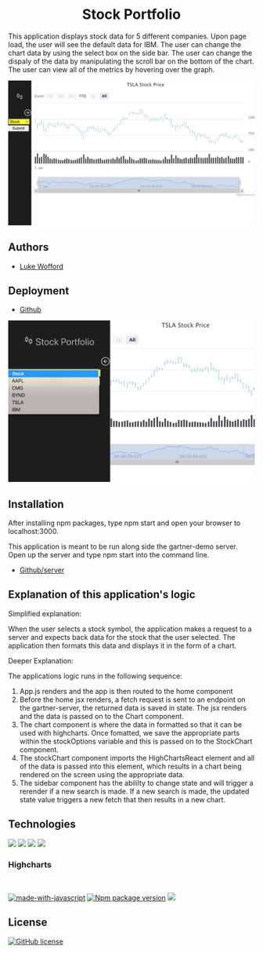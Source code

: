 <h1 align="center">Stock Portfolio</h1>

<p align="left">This application displays stock data for 5 different companies. Upon page load, the user will see the default data for IBM. The user can change the chart data by using the select box on the side bar. The user can change the dispaly of the data by manipulating the scroll bar on the bottom of the chart. The user can view all of the metrics by hovering over the graph.</p>

 <img src="./public/photos/screenShot1.jpg">

## Authors
- [Luke Wofford](https://github.com/woffordlm)

## Deployment

- [Github](https://github.com/woffordlm/gartnerDemo)

<img src="./public/photos/screenShot2.jpg">

## Installation

<p>After installing npm packages, type npm start and open your browser to localhost:3000.</p>
<p> This application is meant to be run along side the gartner-demo server. Open up the server and type npm start into the command line.</p>

- [Github/server](https://github.com/woffordlm/gartner-server)

## Explanation of this application's logic

Simplified explanation:

When the user selects a stock symbol, the application makes a request to a server and expects back data for the stock that the user selected. The application then formats this data and displays it in the form of a chart. 

Deeper Explanation:

The applications logic runs in the following sequence:


1. App.js renders and the app is then routed to the home component
2. Before the home jsx renders, a fetch request is sent to an endpoint on the gartner-server, the returned data is saved in state. The jsx renders and the data is passed on to the Chart component. 
3. The chart component is where the data in formatted so that it can be used with highcharts. Once fomatted, we save the appropriate parts within the stockOptions variable and this is passed on to the StockChart component. 
4. The stockChart component imports the HighChartsReact element and all of the data is passed into this element, which results in a chart being rendered on the screen using the appropriate data. 
5. The sidebar component has the abililty to change state and will trigger a rerender if a new search is made. If a new search is made, the updated state value triggers a new fetch that then results in a new chart. 
          

## Technologies

<img src="https://img.shields.io/badge/HTML-239120?style=for-the-badge&logo=html5&logoColor=white">
<img src="https://img.shields.io/badge/CSS-239120?&style=for-the-badge&logo=css3&logoColor=white">
<img src="https://img.shields.io/badge/Bootstrap-563D7C?style=for-the-badge&logo=bootstrap&logoColor=white">
<img src="https://img.shields.io/badge/React-20232A?style=for-the-badge&logo=react&logoColor=61DAFB">
<h3> Highcharts</h3>

<br>

[![made-with-javascript](https://img.shields.io/badge/Made%20with-JavaScript-1f425f.svg)](https://www.javascript.com)
[![Npm package version](https://badgen.net/npm/v/express)](https://npmjs.com/package/express)
<img src="https://img.shields.io/badge/Made%20for-VSCode-1f425f.svg">





## License

[![GitHub license](https://img.shields.io/github/license/Naereen/StrapDown.js.svg)](https://github.com/Naereen/StrapDown.js/blob/master/LICENSE)